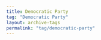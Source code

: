 ```yaml
---
title: Democratic Party
tag: "Democratic Party"
layout: archive-tags
permalink: "tag/democratic-party"
---
```

